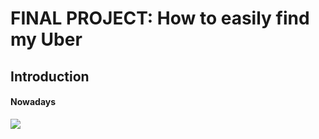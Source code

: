 # FINAL PROJECT: How to easily find my Uber
## Introduction
#### Nowadays

![](https://i.ibb.co/Wvx2dLp/6.png)
